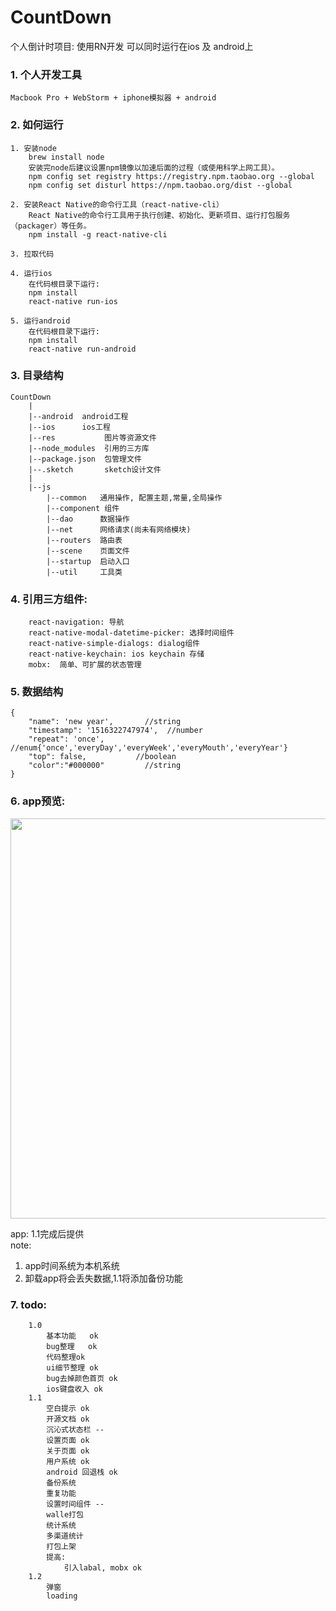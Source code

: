 # CountDown
个人倒计时项目: 使用RN开发 可以同时运行在ios 及 android上

### 1. 个人开发工具
    Macbook Pro + WebStorm + iphone模拟器 + android

### 2. 如何运行
```
1. 安装node
    brew install node
    安装完node后建议设置npm镜像以加速后面的过程（或使用科学上网工具）。
    npm config set registry https://registry.npm.taobao.org --global
    npm config set disturl https://npm.taobao.org/dist --global
   
2. 安装React Native的命令行工具（react-native-cli）
    React Native的命令行工具用于执行创建、初始化、更新项目、运行打包服务（packager）等任务。
    npm install -g react-native-cli
    
3. 拉取代码
   
4. 运行ios
    在代码根目录下运行:
    npm install
    react-native run-ios
   
5. 运行android
    在代码根目录下运行:
    npm install
    react-native run-android
```

### 3. 目录结构
```
CountDown
    |
    |--android  android工程
    |--ios      ios工程
    |--res           图片等资源文件
    |--node_modules  引用的三方库
    |--package.json  包管理文件
    |--.sketch       sketch设计文件
    |
    |--js
        |--common   通用操作, 配置主题,常量,全局操作
        |--component 组件
        |--dao      数据操作
        |--net      网络请求(尚未有网络模块)
        |--routers  路由表
        |--scene    页面文件
        |--startup  启动入口
        |--util     工具类
```
### 4. 引用三方组件:
```
    react-navigation: 导航
    react-native-modal-datetime-picker: 选择时间组件
    react-native-simple-dialogs: dialog组件
    react-native-keychain: ios keychain 存储
    mobx:  简单、可扩展的状态管理

```
### 5. 数据结构
```
{
    "name": 'new year',       //string
    "timestamp": '1516322747974',  //number
    "repeat": 'once',         //enum{'once','everyDay','everyWeek','everyMouth','everyYear'}
    "top": false,           //boolean
    "color":"#000000"         //string
}
```

### 6. app预览:   

<img src="http://ovxz7mlox.bkt.clouddn.com/Group.png" width="640"/>

app: 1.1完成后提供  
note:   
1. app时间系统为本机系统   
2. 卸载app将会丢失数据,1.1将添加备份功能

### 7. todo:
```
    1.0
        基本功能   ok
        bug整理   ok
        代码整理ok
        ui细节整理 ok 
        bug去掉颜色首页 ok
        ios键盘收入 ok
    1.1
        空白提示 ok
        开源文档 ok
        沉沁式状态栏 --
        设置页面 ok
        关于页面 ok
        用户系统 ok
        android 回退栈 ok
        备份系统    
        重复功能
        设置时间组件 --
        walle打包
        统计系统
        多渠道统计
        打包上架
        提高:   
            引入labal, mobx ok
    1.2 
        弹窗
        loading
```

